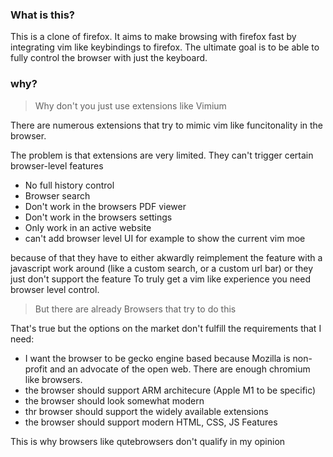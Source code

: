 ### What is this?

This is a clone of firefox. It aims to make browsing with firefox fast by integrating vim like keybindings to firefox.
The ultimate goal is to be able to fully control the browser with just the keyboard.

### why?

> Why don't you just use extensions like Vimium

There are numerous extensions that try to mimic vim like funcitonality in the browser.

The problem is that extensions are very limited. They can't trigger certain browser-level features
- No full history control
- Browser search
- Don't work in the browsers PDF viewer
- Don't work in the browsers settings
- Only work in an active website
- can't add browser level UI for example to show the current vim moe

because of that they have to either akwardly reimplement the feature with a javascript work around (like a custom search, or a custom url bar) or they just don't support the feature
To truly get a vim like experience you need browser level control.

> But there are already Browsers that try to do this

That's true but the options on the market don't fulfill the requirements that I need:

- I want the browser to be gecko engine based because Mozilla is non-profit and an advocate of the open web. There are enough chromium like browsers.
- the browser should support ARM architecure (Apple M1 to be specific) 
- the browser should look somewhat modern
- thr browser should support the widely available extensions
- the browser should support modern HTML, CSS, JS Features

This is why browsers like qutebrowsers don't qualify in my opinion




